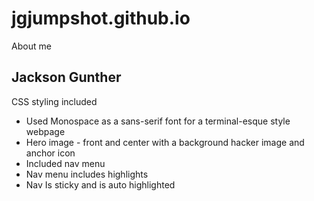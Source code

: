 # jgjumpshot.github.io
About me
<h2>Jackson Gunther</h2>
<p>CSS styling included</p>
<ul>
    <li>Used Monospace as a sans-serif font for a terminal-esque style webpage</li>
    <li>Hero image - front and center with a background hacker image and anchor icon</li>
    <li>Included nav menu</li>
    <li>Nav menu includes highlights</li>
    <li>Nav Is sticky and is auto highlighted</li>
</ul>